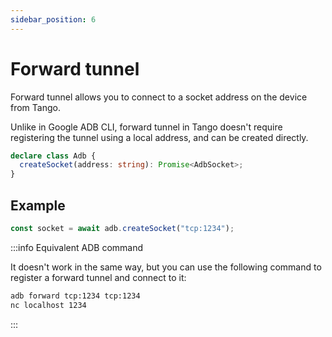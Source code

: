 ```yaml
---
sidebar_position: 6
---
```


# Forward tunnel

Forward tunnel allows you to connect to a socket address on the device from Tango.

Unlike in Google ADB CLI, forward tunnel in Tango doesn't require registering the tunnel using a local address, and can be created directly.

```ts
declare class Adb {
  createSocket(address: string): Promise<AdbSocket>;
}
```

## Example

```ts transpile
const socket = await adb.createSocket("tcp:1234");
```

:::info Equivalent ADB command

It doesn't work in the same way, but you can use the following command to register a forward tunnel and connect to it:

```sh
adb forward tcp:1234 tcp:1234
nc localhost 1234
```

:::
